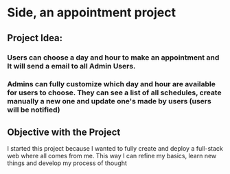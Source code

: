 # Side, an appointment project

## Project Idea:
  ### Users can choose a day and hour to make an appointment and It will send a email to all Admin Users.
  ### Admins can fully customize which day and hour are available for users to choose. They can see a list of all schedules, create manually a new one and update one's made by users (users will be notified)

## Objective with the Project
  I started this project because I wanted to fully create and deploy a full-stack web where all comes from me. This way I can refine my basics, learn new things and develop my process of thought
